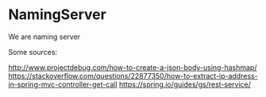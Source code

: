 # NamingServer
We are naming server



Some sources:

http://www.projectdebug.com/how-to-create-a-json-body-using-hashmap/
https://stackoverflow.com/questions/22877350/how-to-extract-ip-address-in-spring-mvc-controller-get-call
https://spring.io/guides/gs/rest-service/
